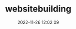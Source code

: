 ---
title: websitebuilding
date: 2022-11-26 12:02:09
type: "websitebuilding"
layout: "websitebuilding"
---